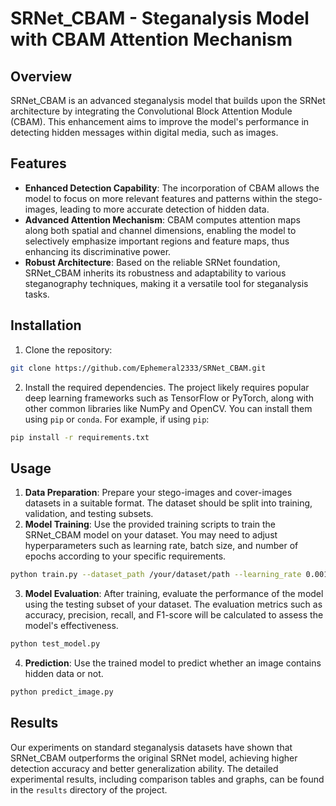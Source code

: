 # SRNet_CBAM - Steganalysis Model with CBAM Attention Mechanism

## Overview
SRNet_CBAM is an advanced steganalysis model that builds upon the SRNet architecture by integrating the Convolutional Block Attention Module (CBAM). This enhancement aims to improve the model's performance in detecting hidden messages within digital media, such as images.

## Features
- **Enhanced Detection Capability**: The incorporation of CBAM allows the model to focus on more relevant features and patterns within the stego-images, leading to more accurate detection of hidden data.
- **Advanced Attention Mechanism**: CBAM computes attention maps along both spatial and channel dimensions, enabling the model to selectively emphasize important regions and feature maps, thus enhancing its discriminative power.
- **Robust Architecture**: Based on the reliable SRNet foundation, SRNet_CBAM inherits its robustness and adaptability to various steganography techniques, making it a versatile tool for steganalysis tasks.

## Installation
1. Clone the repository:
```bash
git clone https://github.com/Ephemeral2333/SRNet_CBAM.git
```
2. Install the required dependencies. The project likely requires popular deep learning frameworks such as TensorFlow or PyTorch, along with other common libraries like NumPy and OpenCV. You can install them using `pip` or `conda`. For example, if using `pip`:
```bash
pip install -r requirements.txt
```

## Usage
1. **Data Preparation**: Prepare your stego-images and cover-images datasets in a suitable format. The dataset should be split into training, validation, and testing subsets.
2. **Model Training**: Use the provided training scripts to train the SRNet_CBAM model on your dataset. You may need to adjust hyperparameters such as learning rate, batch size, and number of epochs according to your specific requirements.
```bash
python train.py --dataset_path /your/dataset/path --learning_rate 0.001 --batch_size 32 --num_epochs 50
```
3. **Model Evaluation**: After training, evaluate the performance of the model using the testing subset of your dataset. The evaluation metrics such as accuracy, precision, recall, and F1-score will be calculated to assess the model's effectiveness.
```bash
python test_model.py
```
4. **Prediction**: Use the trained model to predict whether an image contains hidden data or not.
```bash
python predict_image.py
```
## Results
Our experiments on standard steganalysis datasets have shown that SRNet_CBAM outperforms the original SRNet model, achieving higher detection accuracy and better generalization ability. The detailed experimental results, including comparison tables and graphs, can be found in the `results` directory of the project.